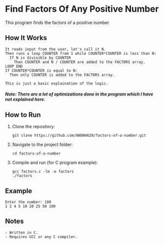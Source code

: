 # Find Factors Of Any Positive Number

This program finds the factors of a positive number.

## How It Works
```
It reads input from the user, let's call it N.
Then runs a loop COUNTER from 1 while COUNTER*COUNTER is less than N:
  If N is divisible by COUNTER
    Then COUNTER and N / COUNTER are added to the FACTORS array.
LOOP END
If COUNTER*COUNTER is equal to N:
  Then only COUNTER is added to the FACTORS array.

This is just a basic explaination of the logic.
```
##### Note: There are a lot of optimizations done in the program which I have not explained here.

## How to Run

1. Clone the repository:
   ```
   git clone https://github.com/ANON4620/factors-of-a-number.git
   ```

2. Navigate to the project folder:
   ```
   cd factors-of-a-number
   ```

3. Compile and run (for C program example):
   ```
   gcc factors.c -lm -o factors
   ./factors
   ```

## Example
```
Enter the number: 100
1 2 4 5 10 20 25 50 100
```

## Notes
```
- Written in C.
- Requires GCC or any C compiler.
```
